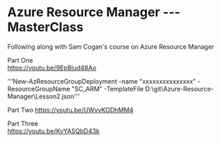 # Azure Resource Manager   ---   MasterClass

Following along with Sam Cogan's course on Azure Resource Manager

Part One   
https://youtu.be/9EpBiud48Ao

'''New-AzResourceGroupDeployment -name "xxxxxxxxxxxxxxx" -ResourceGroupName "SC_ARM" -TemplateFile D:\git\Azure-Resource-Manager\Lesson2.json'''

Part Two
https://youtu.be/UWvyKODhMM4

Part Three   
https://youtu.be/KvYASQbD43k
